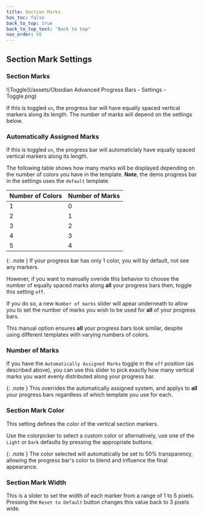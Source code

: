 ```yaml
---
title: Section Marks
has_toc: false
back_to_top: true
back_to_top_text: "Back to top"
nav_order: 50
---
```


## Section Mark Settings
### Section Marks
![Toggle](/assets/Obsidian Advanced Progress Bars - Settings - Toggle.png)

If this is toggled `on`, the progress bar will have equally spaced vertical markers along its length.
The number of marks will depend on the settings below.

### Automatically Assigned Marks
If this is toggled `on`, the progress bar will automaticlaly have equally spaced vertical markers along its length.

The following table shows how many marks will be displayed depending on the number of colors you have in the template.  **Note**, the demo progress bar in the settings uses the `default` template.

| Number of Colors | Number of Marks |
| ---------------- | --------------- |
| 1                | 0               |
| 2                | 1               |
| 3                | 2               |
| 4                | 3               |
| 5                | 4               |

{: .note }
If your progress bar has only 1 color, you will by default, not see any markers.

However, if you want to manually overide this behavior to choose the number of equally spaced marks along **all** your progress bars then, toggle this setting `off`.

If you do so, a new `Number of marks` slider will apear underneath to allow you to set the number of marks you wish to be used for **all** of your progress bars.

This manual option ensures **all** your progress bars look similar, despite using different templates with varying numbers of colors.

### Number of Marks
If you have the `Automatically Assigned Marks` toggle in the `off` position (as described above), you can use this slider to pick exactly how many vertical marks you want evenly distributed along your progress bar.

{: .note }
This overrides the automatically assigned system, and applys to **all** your progress bars regardless of which template you use for each.

### Section Mark Color
This setting defines the color of the vertical section markers.

Use the colorpicker to select a custom color or alternatively, use one of the `Light` or `Dark` defaults by pressing the appropriate buttons.

{: .note }
The color selected will automatically be set to 50% transparency, allowing the progress bar's color to blend and influence the final appearance.

### Section Mark Width
This is a slider to set the width of each marker from a range of 1 to 5 pixels.
Pressing the `Reset to Default` button changes this value back to 3 pixels wide.